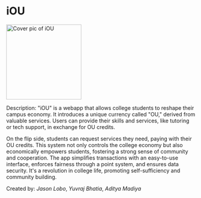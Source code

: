 # iOU

<img src="https://i.imgur.com/uY0ewTm.png" width="200px" alt="Cover pic of iOU" />

Description: "iOU" is a webapp that allows college students to reshape their campus economy. It introduces a unique currency called "OU," derived from valuable services. Users can provide their skills and services, like tutoring or tech support, in exchange for OU credits.

On the flip side, students can request services they need, paying with their OU credits. This system not only controls the college economy but also economically empowers students, fostering a strong sense of community and cooperation. The app simplifies transactions with an easy-to-use interface, enforces fairness through a point system, and ensures data security. It's a revolution in college life, promoting self-sufficiency and community building.

Created by: *Jason Lobo*, *Yuvraj Bhatia*, *Aditya Madiya*
